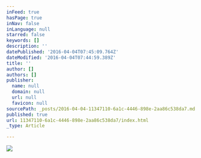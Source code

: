 ```yaml
---
inFeed: true
hasPage: true
inNav: false
inLanguage: null
starred: false
keywords: []
description: ''
datePublished: '2016-04-04T07:45:09.764Z'
dateModified: '2016-04-04T07:44:59.389Z'
title: ''
author: []
authors: []
publisher:
  name: null
  domain: null
  url: null
  favicon: null
sourcePath: _posts/2016-04-04-11347110-6a1c-4446-898e-2aa86c538da7.md
published: true
url: 11347110-6a1c-4446-898e-2aa86c538da7/index.html
_type: Article

---
```

![](https://the-grid-user-content.s3-us-west-2.amazonaws.com/d93aa1bf-132e-4a3b-931c-412b576b784a.jpg)